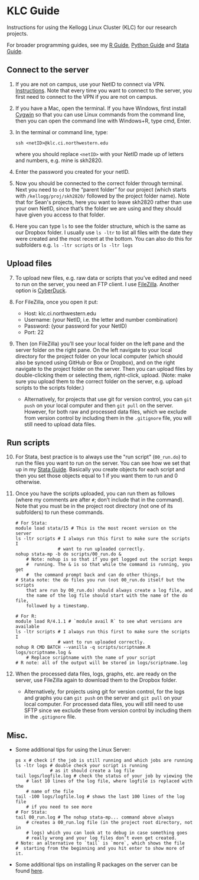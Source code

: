 # KLC Guide

Instructions for using the Kellogg Linux Cluster (KLC) for our research projects.

For broader programming guides, see my [R Guide](https://github.com/skhiggins/R_guide), [Python Guide](https://github.com/skhiggins/Python_guide) and [Stata Guide](https://github.com/skhiggins/Stata_guide).
 
## Connect to the server

1. If you are not on campus, use your NetID to connect via VPN. [Instructions](https://kb.northwestern.edu/page.php?id=94726). Note that every time you want to connect to the server, you first need to connect to the VPN if you are not on campus.

2. If you have a Mac, open the terminal. If you have Windows, first install [Cygwin](https://www.cygwin.com/) so that you can use Linux commands from the command line, then you can open the command line with Windows+R, type cmd, Enter.

3. In the terminal or command line, type:
    ```linux
    ssh <netID>@klc.ci.northwestern.edu
    ```
    where you should replace `<netID>` with your NetID made up of letters and numbers, e.g. mine is skh2820.

4. Enter the password you created for your netID.

5. Now you should be connected to the correct folder through terminal. Next you need to `cd` to the “parent folder” for our project (which starts with `/kellogg/proj/skh2820/` followed by the project folder name). Note that for Sean's projects, here you want to leave skh2820 rather than use your own NetID, since that’s the folder we are using and they should have given you access to that folder.

6. Here you can type `ls` to see the folder structure, which is the same as our Dropbox folder. I usually use `ls -ltr` to list all files with the date they were created and the most recent at the bottom. You can also do this for subfolders e.g. `ls -ltr scripts` or `ls -ltr logs`

## Upload files    

7. To upload new files, e.g. raw data or scripts that you’ve edited and need to run on the server, you need an FTP client. I use [FileZilla](https://filezilla-project.org/). Another option is [CyberDuck](https://cyberduck.io/). 

8. For FileZilla, once you open it put:
    - Host: klc.ci.northwestern.edu
    - Username: (your NetID, i.e. the letter and number combination)
    - Password: (your password for your NetID)
    - Port: 22

9. Then (on FileZilla) you’ll see your local folder on the left pane and the server folder on the right pane. On the left navigate to your local directory for the project folder on your local computer (which should also be synced using GitHub or Box or Dropbox), and on the right navigate to the project folder on the server. Then you can upload files by double-clicking them or selecting them, right-click, upload. (Note: make sure you upload them to the correct folder on the server, e.g. upload scripts to the scripts folder.) 
    - Alternatively, for projects that use git for version control, you can `git push` on your local computer and then `git pull` on the server. However, for both raw and processed data files, which we exclude from version control by including them in the `.gitignore` file, you will still need to upload data files.

## Run scripts    

10. For Stata, best practice is to always use the "run script" (`00_run.do`) to run the files you want to run on the server. You can see how we set that up in my [Stata Guide](https://github.com/skhiggins/Stata_guide). Basically you create objects for each script and then you set those objects equal to 1 if you want them to run and 0 otherwise.

11. Once you have the scripts uploaded, you can run them as follows (where my comments are after `#`; don’t include that in the command). Note that you must be in the project root directory (not one of its subfolders) to run these commands.
    ```linux
    # For Stata: 
    module load stata/15 # This is the most recent version on the server
    ls -ltr scripts # I always run this first to make sure the scripts I
                    # want to run uploaded correctly.
    nohup stata-mp -b do scripts/00_run.do &
        # Note: nohup is so that if you get logged out the script keeps
        #  running. The & is so that while the command is running, you get
        #  the command prompt back and can do other things.
    # Stata note: the do files you run (not 00_run.do itself but the scripts
        that are run by 00_run.do) should always create a log file, and
        the name of the log file should start with the name of the do file,
        followed by a timestamp.
        
    # For R:
    module load R/4.1.1 # `module avail R` to see what versions are available
    ls -ltr scripts # I always run this first to make sure the scripts I
                    # want to run uploaded correctly.
    nohup R CMD BATCH --vanilla -q scripts/scriptname.R logs/scriptname.log &
        # Replace scriptname with the name of your script
    # R note: all of the output will be stored in logs/scriptname.log
    ```

12. When the processed data files, logs, graphs, etc. are ready on the server, use FileZilla again to download them to the Dropbox folder.
    - Alternatively, for projects using git for version control, for the logs and graphs you can `git push` on the server and `git pull` on your local computer. For processed data files, you will still need to use SFTP since we exclude these from version control by including them in the `.gitignore` file.

## Misc.  

- Some additional tips for using the Linux Server:
    ```linux
    ps x # check if the job is still running and which jobs are running
    ls -ltr logs # double check your script is running
                 # as it should create a log file
    tail logs/logfile.log # check the status of your job by viewing the 
        # last 10 lines of the log file, where logfile is replaced with the 
        # name of the file
    tail -100 logs/logfile.log # shows the last 100 lines of the log file
        # if you need to see more
    # For Stata:
    tail 00_run.log # The nohup stata-mp... command above always 
        # creates a 00_run.log file (in the project root directory, not in 
        # logs) which you can look at to debug in case something goes 
        # really wrong and your log files don’t even get created.
    # Note: an alternative to `tail` is `more`, which shows the file 
    #  starting from the beginning and you hit enter to show more of it.
    ```

- Some additional tips on installing R packages on the server can be found [here](R_packages.md).
    